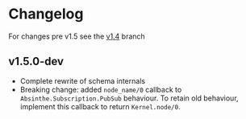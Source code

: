 # Changelog

For changes pre v1.5 see the [v1.4](https://github.com/absinthe-graphql/absinthe/blob/v1.4/CHANGELOG.md) branch

## v1.5.0-dev

- Complete rewrite of schema internals
- Breaking change: added `node_name/0` callback to `Absinthe.Subscription.PubSub` behaviour. To retain old behaviour, implement this callback to return `Kernel.node/0`.
